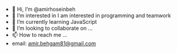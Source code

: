 - 👋 Hi, I’m @amirhoseinbeh
- 👀 I’m interested in I am interested in programming and teamwork
- 🌱 I’m currently learning JavaScript
- 💞️ I’m looking to collaborate on ...
- 📫 How to reach me ...
- email: amir.behgam81@gmail.com

<!---
amirhoseinbeh/amirhoseinbeh is a ✨ special ✨ repository because its `README.md` (this file) appears on your GitHub profile.
You can click the Preview link to take a look at your changes.
--->

